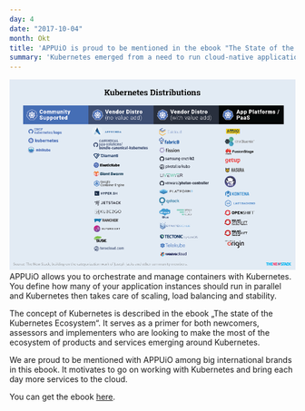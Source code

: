 ```yaml
---
day: 4
date: "2017-10-04"
month: Okt
title: 'APPUiO is proud to be mentioned in the ebook "The State of the Kubernetes Ecosystem" '
summary: 'Kubernetes emerged from a need to run cloud-native applications on a massively scaled network. APPUiO includes Kubernetes as a distribution and is therefore mentioned in the ebook "The state of the Kubernetes Ecosystem". '
---
```

![APPUiO as Kubernetes Distributor](appuio_kubernetes_distributor.png)APPUiO allows you to orchestrate and manage containers with Kubernetes. You define how many of your application instances should run in parallel and Kubernetes then takes care of scaling, load balancing and stability.

The concept of Kubernetes is described in the ebook „The state of the Kubernetes Ecosystem“. It serves as a primer for both newcomers, assessors and implementers who are looking to make the most of the ecosystem of products and services emerging around Kubernetes. 

We are proud to be mentioned with APPUiO among big international brands in this ebook. It motivates to go on working with Kubernetes and bring each day more services to the cloud. 

You can get the ebook [here](https://thenewstack.io/ebooks/kubernetes/state-of-kubernetes-ecosystem/).


